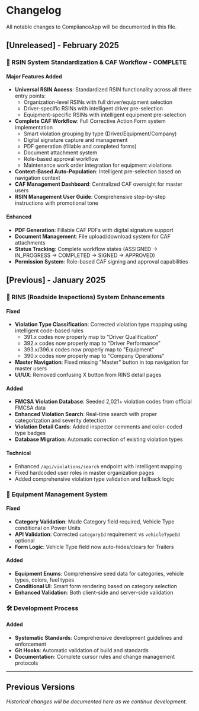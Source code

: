 # Changelog

All notable changes to ComplianceApp will be documented in this file.

## [Unreleased] - February 2025

### 🎯 RSIN System Standardization & CAF Workflow - COMPLETE

#### Major Features Added
- **Universal RSIN Access**: Standardized RSIN functionality across all three entry points:
  - Organization-level RSINs with full driver/equipment selection
  - Driver-specific RSINs with intelligent driver pre-selection
  - Equipment-specific RSINs with intelligent equipment pre-selection
- **Complete CAF Workflow**: Full Corrective Action Form system implementation
  - Smart violation grouping by type (Driver/Equipment/Company)
  - Digital signature capture and management
  - PDF generation (fillable and completed forms)
  - Document attachment system
  - Role-based approval workflow
  - Maintenance work order integration for equipment violations
- **Context-Based Auto-Population**: Intelligent pre-selection based on navigation context
- **CAF Management Dashboard**: Centralized CAF oversight for master users
- **RSIN Management User Guide**: Comprehensive step-by-step instructions with promotional tone

#### Enhanced
- **PDF Generation**: Fillable CAF PDFs with digital signature support
- **Document Management**: File upload/download system for CAF attachments
- **Status Tracking**: Complete workflow states (ASSIGNED → IN_PROGRESS → COMPLETED → SIGNED → APPROVED)
- **Permission System**: Role-based CAF signing and approval capabilities

## [Previous] - January 2025

### 🎯 RINS (Roadside Inspections) System Enhancements

#### Fixed
- **Violation Type Classification**: Corrected violation type mapping using intelligent code-based rules
  - 391.x codes now properly map to "Driver Qualification"
  - 392.x codes now properly map to "Driver Performance"  
  - 393.x/396.x codes now properly map to "Equipment"
  - 390.x codes now properly map to "Company Operations"
- **Master Navigation**: Fixed missing "Master" button in top navigation for master users
- **UI/UX**: Removed confusing X button from RINS detail pages

#### Added
- **FMCSA Violation Database**: Seeded 2,021+ violation codes from official FMCSA data
- **Enhanced Violation Search**: Real-time search with proper categorization and severity detection
- **Violation Detail Cards**: Added inspector comments and color-coded type badges
- **Database Migration**: Automatic correction of existing violation types

#### Technical
- Enhanced `/api/violations/search` endpoint with intelligent mapping
- Fixed hardcoded user roles in master organization pages
- Added comprehensive violation type validation and fallback logic

### 🔧 Equipment Management System

#### Fixed
- **Category Validation**: Made Category field required, Vehicle Type conditional on Power Units
- **API Validation**: Corrected `categoryId` requirement vs `vehicleTypeId` optional
- **Form Logic**: Vehicle Type field now auto-hides/clears for Trailers

#### Added
- **Equipment Enums**: Comprehensive seed data for categories, vehicle types, colors, fuel types
- **Conditional UI**: Smart form rendering based on category selection
- **Enhanced Validation**: Both client-side and server-side validation

### 🛠 Development Process

#### Added
- **Systematic Standards**: Comprehensive development guidelines and enforcement
- **Git Hooks**: Automatic validation of build and standards
- **Documentation**: Complete cursor rules and change management protocols

---

## Previous Versions

*Historical changes will be documented here as we continue development.* 